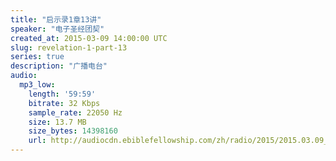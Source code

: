 ```yaml
---
title: "启示录1章13讲"
speaker: "电子圣经团契"
created_at: 2015-03-09 14:00:00 UTC
slug: revelation-1-part-13
series: true
description: "广播电台"
audio:
  mp3_low:
    length: '59:59'
    bitrate: 32 Kbps
    sample_rate: 22050 Hz
    size: 13.7 MB
    size_bytes: 14398160
    url: http://audiocdn.ebiblefellowship.com/zh/radio/2015/2015.03.09_EBF_-_Revelation_1_Part_13.mp3
---
```

